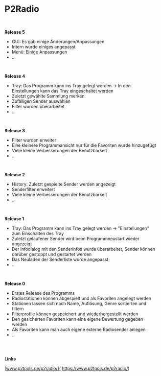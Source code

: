 # P2Radio

<br />

**Release 5**

* GUI: Es gab einige Änderungen/Anpassungen
* Intern wurde einiges angepasst
* Menü: Einige Anpassungen
* ...

<br />


**Release 4**

* Tray: Das Programm kann ins Tray gelegt werden -> In den Einstellungen kann das Tray eingeschaltet werden
* Zuletzt gewählte Sammlung merken
* Zufälligen Sender auswählen
* Filter wurden überarbeitet
* ...

<br />


**Release 3**

* Filter wurden erweiter
* Eine kleinere Programmansicht nur für die Favoriten wurde hinzugefügt
* Viele kleine Verbesserungen der Benutzbarkeit
* …

<br />


**Release 2**

* History: Zuletzt gespielte Sender werden angezeigt
* Senderfilter erweitert
* Viele kleine Verbesserungen der Benutzbarkeit
* ...

<br />


**Release 1**

* Tray: Das Programm kann ins Tray gelegt werden -> "Einstellungen" zum Einschalten des Tray
* Zuletzt gelaufener Sender wird beim Programmneustart wieder angezeigt
* Der Infodialog mit den Senderinfos wurde überarbeitet, Sender können darüber gestoppt und gestartet werden
* Das Neuladen der Senderliste wurde angepasst
* ...

<br />

**Release 0**

* Erstes Release des Programms
* Radiostationen können abgespielt und als Favoriten angelegt werden
* Stationen lassen sich nach Name, Auflösung, Genre sortierten und filtern
* Filterprofile können gespeichert und wiederhergestellt werden
* Den gesicherten Favoriten kann eine eigene Bewertung gegeben werden
* Als Favoriten kann man auch eigene externe Radiosender anlegen
* ...

<br />
<br />

**Links**

[www.p2tools.de/p2radio/]( https://www.p2tools.de/p2radio/)
